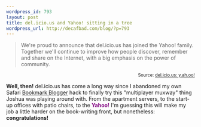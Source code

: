 ```yaml
--- 
wordpress_id: 793
layout: post
title: del.icio.us and Yahoo! sitting in a tree
wordpress_url: http://decafbad.com/blog/?p=793
---
```

<blockquote cite="http://blog.del.icio.us/blog/2005/12/yahoo.html">We're proud to announce that del.icio.us has joined the Yahoo! family.  Together we'll continue to improve how people discover, remember and share on the Internet, with a big emphasis on the power of community.</blockquote>
<small style="text-align:right; display:block">Source: <a href="http://blog.del.icio.us/blog/2005/12/yahoo.html">del.icio.us: y.ah.oo!</a></small>

**Well, then!**  del.icio.us has come a long way since I abandoned my own Safari [Bookmark Blogger][bb] hack to finally try this "multiplayer muxway" thing Joshua was playing around with.  From the apartment servers, to the start-up offices with patio chairs, to the <span style="color: purple; font-weight: bold">Yahoo!</span>  I'm guessing this will make my job a little harder on the book-writing front, but nonetheless: **congratulations!**

[bb]: http://decafbad.com/blog/2003/02/04/ooodoh
